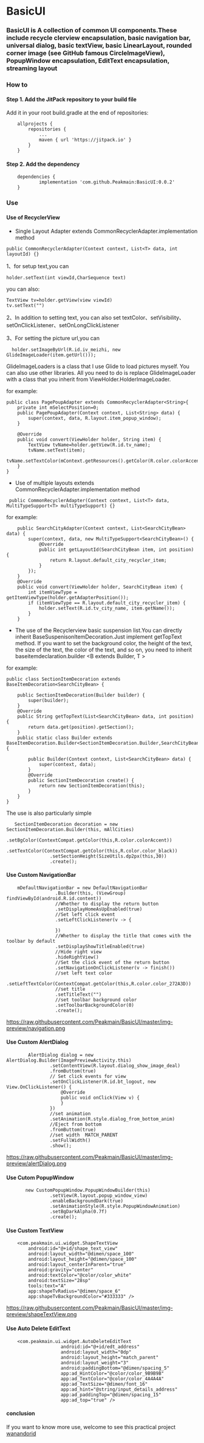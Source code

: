 # BasicUI

### BasicUI is A collection of common UI components.These include recycle clerview encapsulation, basic navigation bar, universal dialog, basic textView, basic LinearLayout, rounded corner image (see GitHub famous CircleImageView), PopupWindow encapsulation, EditText encapsulation, streaming layout

### How to
#### Step 1. Add the JitPack repository to your build file
Add it in your root build.gradle at the end of repositories:
```
	allprojects {
		repositories {
			...
			maven { url 'https://jitpack.io' }
		}
	}
```

#### Step 2. Add the dependency
```
	dependencies {
	        implementation 'com.github.Peakmain:BasicUI:0.0.2'
	}
```
### Use
#### Use of RecyclerView
- Single Layout Adapter 
extends CommonRecyclerAdapter<T>.implementation method
```
public CommonRecyclerAdapter(Context context, List<T> data, int layoutId) {}
```

1、for setup text,you can 
```
holder.setText(int viewId,CharSequence text)
```
you can also:
```
TextView tv=holder.getView(view viewId)
tv.setText("")
```
2、In addition to setting text, you can also set textColor、setVisibility、setOnClickListener、setOnLongClickListener

3、For setting the picture url,you can 
```
  holder.setImageByUrl(R.id.iv_meizhi, new GlideImageLoader(item.getUrl()));
```
GlideImageLoaders is a class that I use Glide to load pictures myself. You can also use other libraries. 
All you need to do is replace GlideImageLoader with a class that you inherit from ViewHolder.HolderImageLoader.


for example:
```
public class PagePoupAdapter extends CommonRecyclerAdapter<String>{
    private int mSelectPosition=0;
    public PagePoupAdapter(Context context, List<String> data) {
        super(context, data, R.layout.item_popup_window);
    }

    @Override
    public void convert(ViewHolder holder, String item) {
        TextView tvName=holder.getView(R.id.tv_name);
        tvName.setText(item);
       tvName.setTextColor(mContext.getResources().getColor(R.color.colorAccent));
    }
}
```
- Use of multiple layouts
extends CommonRecyclerAdapter<T>.implementation method
```
 public CommonRecyclerAdapter(Context context, List<T> data, MultiTypeSupport<T> multiTypeSupport) {}
```

for example:
```
    public SearchCityAdapter(Context context, List<SearchCityBean> data) {
        super(context, data, new MultiTypeSupport<SearchCityBean>() {
            @Override
            public int getLayoutId(SearchCityBean item, int position) {
                return R.layout.default_city_recycler_item;
            }
        });
    }
    @Override
    public void convert(ViewHolder holder, SearchCityBean item) {
        int itemViewType = getItemViewType(holder.getAdapterPosition());
        if (itemViewType == R.layout.default_city_recycler_item) {
            holder.setText(R.id.tv_city_name, item.getName());
        }
    }
```

- The use of the Recyclerview basic suspension list.You can directly inherit BaseSuspenisonItemDecoration.Just implement getTopText method.
If you want to set the background color, the height of the text, the size of the text, the color of the text, and so on, you need to inherit baseitemdeclaration.builder <B extends Builder, T >


for example:
```
public class SectionItemDecoration extends BaseItemDecoration<SearchCityBean> {

    public SectionItemDecoration(Builder builder) {
        super(builder);
    }
    @Override
    public String getTopText(List<SearchCityBean> data, int position) {
        return data.get(position).getSection();
    }
    public static class Builder extends BaseItemDecoration.Builder<SectionItemDecoration.Builder,SearchCityBean>{

        public Builder(Context context, List<SearchCityBean> data) {
            super(context, data);
        }
        @Override
        public SectionItemDecoration create() {
            return new SectionItemDecoration(this);
        }
    }
}
```
The use is also particularly simple
```
   SectionItemDecoration decoration = new SectionItemDecoration.Builder(this, mAllCities)
                .setBgColor(ContextCompat.getColor(this,R.color.colorAccent))
                .setTextColor(ContextCompat.getColor(this,R.color.color_black))
                .setSectionHeight(SizeUtils.dp2px(this,30))
                .create();
```

#### Use Custom NavigationBar
```
    mDefaultNavigationBar = new DefaultNavigationBar
                  .Builder(this, (ViewGroup) findViewById(android.R.id.content))
                  //Whether to display the return button
                  .setDisplayHomeAsUpEnabled(true)
                  //Set left click event
                  .setLeftClickListener(v -> {
  
                  })
                  //Whether to display the title that comes with the toolbar by default
                  .setDisplayShowTitleEnabled(true)
                  //Hide right view
                  .hideRightView()
                  //Set the click event of the return button
                  .setNavigationOnClickListener(v -> finish())
                  //set left text color
                  .setLeftTextColor(ContextCompat.getColor(this,R.color.color_272A3D))
                  //set title
                  .setTitleText("")
                  //set toolbar background color
                  .setToolbarBackgroundColor(0)
                  .create();
```
https://raw.githubusercontent.com/Peakmain/BasicUI/master/img-preview/navigation.png
#### Use Custom AlertDialog
```
        AlertDialog dialog = new AlertDialog.Builder(ImagePreviewActivity.this)
                .setContentView(R.layout.dialog_show_image_deal)
                .fromButtom(true)
                // Set click events for view
                .setOnClickListener(R.id.bt_logout, new View.OnClickListener() {
                    @Override
                    public void onClick(View v) {
                    }
                })
                //set animation
                .setAnimation(R.style.dialog_from_bottom_anim)
                //Eject from bottom
                .fromButtom(true)
                //set width  MATCH_PARENT
                .setFullWidth()
                .show();
```
https://raw.githubusercontent.com/Peakmain/BasicUI/master/img-preview/alertDialog.png
#### Use Cutom PopupWindow
```
       new CustomPopupWindow.PopupWindowBuilder(this)
                .setView(R.layout.popup_window_view)
                .enableBackgroundDark(true)
                .setAnimationStyle(R.style.PopupWindowAnimation)
                .setBgDarkAlpha(0.7f)
                .create();
```

#### Use Custom TextView
```
    <com.peakmain.ui.widget.ShapeTextView
        android:id="@+id/shape_text_view"
        android:layout_width="@dimen/space_100"
        android:layout_height="@dimen/space_100"
        android:layout_centerInParent="true"
        android:gravity="center"
        android:textColor="@color/color_white"
        android:textSize="28sp"
        tools:text="A"
        app:shapeTvRadius="@dimen/space_6"
        app:shapeTvBackgroundColor="#333333" />
```
https://raw.githubusercontent.com/Peakmain/BasicUI/master/img-preview/shapeTextView.png

#### Use Auto Delete EditText
```
    <com.peakmain.ui.widget.AutoDeleteEditText
                    android:id="@+id/edt_address"
                    android:layout_width="0dp"
                    android:layout_height="match_parent"
                    android:layout_weight="3"
                    android:paddingBottom="@dimen/spacing_5"
                    app:ad_HintColor="@color/color_9B9B9B"
                    app:ad_TextColor="@color/color_4A4A4A"
                    app:ad_TextSize="@dimen/font_16"
                    app:ad_hint="@string/input_details_address"
                    app:ad_paddingTop="@dimen/spacing_15"
                    app:ad_top="true" />
```

#### conclusion
If you want to know more use, welcome to see this practical project [wanandorid](https://github.com/Peakmain/WanAndroid)
